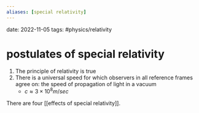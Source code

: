 ```yaml
---
aliases: [special relativity]
---
```

date: 2022-11-05
tags: #physics/relativity
# postulates of special relativity

1. The principle of relativity is true
2. There is a universal speed for which observers in all reference frames agree on: the speed of propagation of light in a vacuum
	- $c \approx 3 \times 10^8 m/sec$

There are four [[effects of special relativity]].